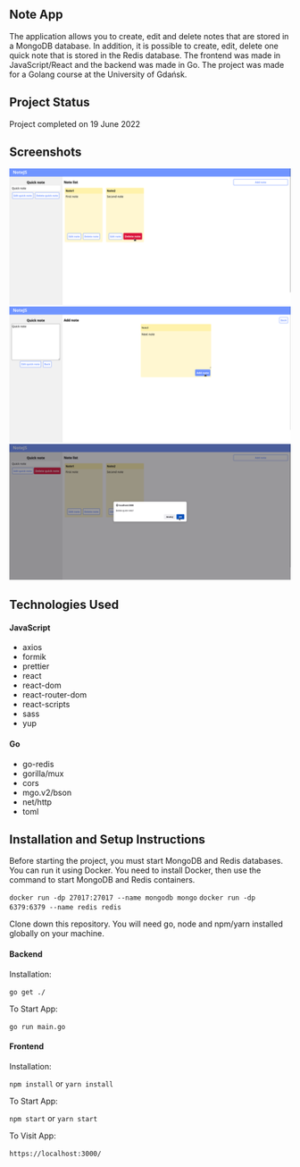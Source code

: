 ## Note App

The application allows you to create, edit and delete notes that are stored in a MongoDB database. In addition, it is possible to create, edit, delete one quick note that is stored in the Redis database. The frontend was made in JavaScript/React and the backend was made in Go. The project was made for a Golang course at the University of Gdańsk.

## Project Status

Project completed on 19 June 2022

## Screenshots

![](./screenshots/1.png)
![](./screenshots/2.png)
![](./screenshots/3.png)

## Technologies Used

#### JavaScript

-   axios
-   formik
-   prettier
-   react
-   react-dom
-   react-router-dom
-   react-scripts
-   sass
-   yup

#### Go

-   go-redis
-   gorilla/mux
-   cors
-   mgo.v2/bson
-   net/http
-   toml

## Installation and Setup Instructions

Before starting the project, you must start MongoDB and Redis databases. You can run it using Docker. You need to install Docker, then use the command to start MongoDB and Redis containers.

`docker run -dp 27017:27017 --name mongodb mongo`
`docker run -dp 6379:6379 --name redis redis`


Clone down this repository. You will need go, node and npm/yarn installed globally on your machine.

#### Backend

Installation:

`go get ./`

To Start App:

`go run main.go`

#### Frontend

Installation:

`npm install` or `yarn install`

To Start App:

`npm start` or `yarn start`

To Visit App:

`https://localhost:3000/`

